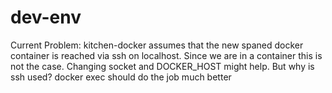 # dev-env
Current Problem: kitchen-docker assumes that the new spaned docker container is reached via ssh on localhost. Since we are in a container this is not the case.
Changing socket and DOCKER_HOST might help. But why is ssh used? docker exec should do the job much better
